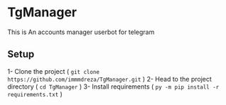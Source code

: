 # TgManager
This is An accounts manager userbot for telegram 

## Setup

1- Clone the project ( `git clone https://github.com/immmdreza/TgManager.git` )
2- Head to the project directory ( `cd TgManager` )
3- Install requirements ( `py -m pip install -r requirements.txt` ) 
